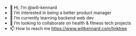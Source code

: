 - 👋 Hi, I’m @will-kennard
- 👀 I’m interested in being a better product manager
- 🌱 I’m currently learning backend web dev
- 💞️ I’m looking to collaborate on health & fitness tech projects
- 📫 How to reach me https://www.willkennard.com/linktree
